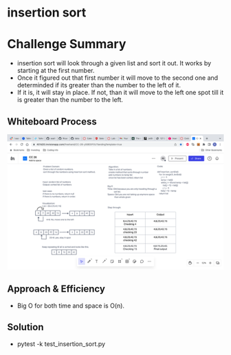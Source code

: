 # insertion sort

# Challenge Summary
<!-- Description of the challenge -->
- insertion sort will look through a given list and sort it out. It works by starting at the first number.
- Once it figured out that first number it will move to the second one and determinded if its greater than the number to the left of it.
- If it is, it will stay in place. If not, than it will move to the left one spot till it is greater than the number to the left.


## Whiteboard Process
<!-- Embedded whiteboard image -->
![](./CC-26.png)

## Approach & Efficiency
<!-- What approach did you take? Why? What is the Big O space/time for this approach? -->
- Big O for both time and space is O(n).

## Solution
<!-- Show how to run your code -->
-  pytest -k test_insertion_sort.py
